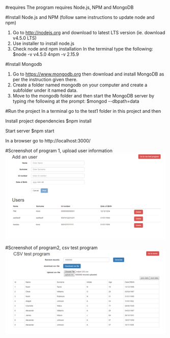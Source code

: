 #requires
The program requires Node.js, NPM and MongoDB

#Install Node.js and NPM (follow same instructions to update node and npm)
1) Go to http://nodejs.org and download to latest LTS version (ie. download v4.5.0 LTS)
2) Use installer to install node.js
3) Check node and npm installation 
In the terminal type the following: 
$node -v
v4.5.0
4npm -v
2.15.9

#Install Mongodb
1) Go to https://www.mongodb.org then download and install MongoDB as per the instruction given there.
2) Create a folder named mongodb on your computer and create a subfolder under it named data.
3) Move to the mongodb folder and then start the MongoDB server by typing rhe following at the prompt:
$mongod --dbpath=data

#Run the project
In a terminal go to the test1 folder in this project and then

Install project dependencies
$npm install

Start server
$npm start

In a browser go to
http://localhost:3000/

#Screenshot of program 1, upload user information
![alt text](/user_program.PNG)

#Screenshot of program2, csv test program
![alt text](/csv_program.PNG)



